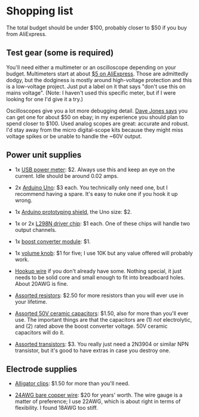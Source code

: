 Shopping list
=============

The total budget should be under $100, probably closer to $50 if you buy from
AliExpress.


Test gear (some is required)
----------------------------

You'll need either a multimeter or an oscilloscope depending on your budget.
Multimeters start at about [$5 on
AliExpress](https://www.aliexpress.com/item/New-arrive-Backlight-Digital-LCD-Multimeter-Voltmeter-Ammeter-AC-DC-OHM-Volt-Tester-Test-Current/32652332147.html).
Those are admittedly dodgy, but the dodginess is mostly around high-voltage
protection and this is a low-voltage project. Just put a label on it that says
"don't use this on mains voltage". (Note: I haven't used this specific meter,
but if I were looking for one I'd give it a try.)

Oscilloscopes give you a lot more debugging detail. [Dave Jones
says](https://www.youtube.com/watch?v=rTPhuRQBmLQ) you can get one for about $50
on ebay; in my experience you should plan to spend closer to $100. Used analog
scopes are great: accurate and robust. I'd stay away from the micro
digital-scope kits because they might miss voltage spikes or be unable to handle
the ~60V output.


Power unit supplies
-------------------

- 1x [USB power
  meter](https://www.aliexpress.com/item/USB-Digital-Power-Meter-Tester-battery-capacity-tester-Current-Voltage-Monitor-DC-5A-9V-Voltage-Power/32888681113.html):
  $2. Always use this and keep an eye on the current. Idle should be around 0.02
  amps.

- 2x [Arduino
  Uno](https://www.aliexpress.com/item/high-quality-One-set-UNO-R3-CH340G-MEGA328P-for-Arduino-UNO-R3-USB-CABLE-ATMEGA328P-AU/32810623079.html):
  $3 each. You technically only need one, but I recommend having a spare. It's
  easy to nuke one if you hook it up wrong.

- 1x [Arduino prototyping
  shield](https://www.aliexpress.com/item/MEGA-Proto-Prototype-Shield-V3-0-170pts-Breadboard-for-arduino-mega/32493176287.html),
  the Uno size: $2.

- 1x or 2x [L298N driver
  chip](https://www.aliexpress.com/item/2PCS-L298N-ZIP15-L298-ZIP-new-and-original-IC-In-Stock/32876742145.html):
  $1 each. One of these chips will handle two output channels.

- 1x [boost converter
  module](https://www.aliexpress.com/item/1PCS-XL6009-Boost-Converter-Step-Up-Adjustable-15W-5-32V-to-5-50V-DC-DC-Power/32807346491.html):
  $1.

- 1x [volume
  knob](https://www.aliexpress.com/item/5pcs-WH148-B1K-B2K-B5K-B10K-B20K-B50K-B100K-B500K-3Pin-15mm-Shaft-Amplifier-Dual-Stereo/32846573934.html):
  $1 for five; I use 10K but any value offered will probably work.

- [Hookup wire](https://www.amazon.com/dp/B00KAE3NTQ/) if you don't already have
  some. Nothing special, it just needs to be solid core and small enough to fit
  into breadboard holes. About 20AWG is fine.

- [Assorted
  resistors](https://www.aliexpress.com/item/600PCS-Component-Kit-1-1-4W-Resistor-Pack-Used-Colored-Ring-Resistance-10-ohms-1M-ohm/32475181535.html):
  $2.50 for more resistors than you will ever use in your lifetime.

- [Assorted 50V ceramic
  capacitors](https://www.aliexpress.com/item/20PF-105-1UF-50V-18ValuesX10pcs-180pcs-Mono-Monolithic-Capacitors-Monolithic-Ceramic-Capacitor-Assortment-Kit/32304343347.html):
  $1.50, also for more than you'll ever use. The important things are that the
  capacitors are (1) *not* electrolytic, and (2) rated above the boost converter
  voltage. 50V ceramic capacitors will do it.

- [Assorted
  transistors](https://www.aliexpress.com/item/BC337-BC327-2N2222-2N2907-2N3904-2N3906-S8050-S8550-A1015-C1815-Transistor-Assortment-Kit-10value-200PCS-Transistors/32787376478.html):
  $3. You really just need a 2N3904 or similar NPN transistor, but it's good to
  have extras in case you destroy one.


Electrode supplies
------------------

- [Alligator
  clips](https://www.aliexpress.com/item/Brand-New-10pcs-Alligator-Clips-Electrical-DIY-Test-Leads-Alligator-Double-ended-Crocodile-Clips-Roach-Clip/32813105214.html):
  $1.50 for more than you'll need.

- [24AWG bare copper
  wire](https://www.amazon.com/Bare-Copper-Bright-Diameter-Length/dp/B000IJU1ZW):
  $20 for years' worth. The wire gauge is a matter of preference; I use 22AWG,
  which is about right in terms of flexibility. I found 18AWG too stiff.

